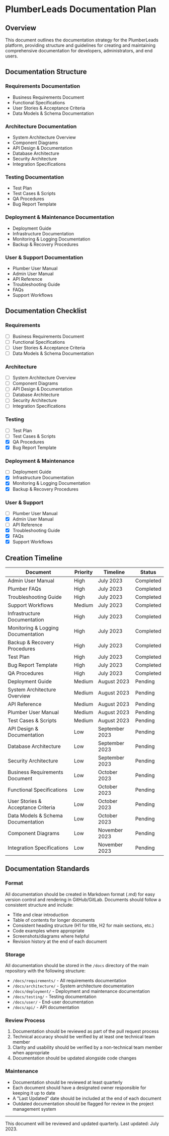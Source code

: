 # PlumberLeads Documentation Plan

## Overview
This document outlines the documentation strategy for the PlumberLeads platform, providing structure and guidelines for creating and maintaining comprehensive documentation for developers, administrators, and end users.

## Documentation Structure

### Requirements Documentation
- Business Requirements Document
- Functional Specifications
- User Stories & Acceptance Criteria
- Data Models & Schema Documentation

### Architecture Documentation
- System Architecture Overview
- Component Diagrams
- API Design & Documentation
- Database Architecture
- Security Architecture
- Integration Specifications

### Testing Documentation
- Test Plan
- Test Cases & Scripts
- QA Procedures
- Bug Report Template

### Deployment & Maintenance Documentation
- Deployment Guide
- Infrastructure Documentation
- Monitoring & Logging Documentation
- Backup & Recovery Procedures

### User & Support Documentation
- Plumber User Manual
- Admin User Manual
- API Reference
- Troubleshooting Guide
- FAQs
- Support Workflows

## Documentation Checklist

### Requirements
- [ ] Business Requirements Document
- [ ] Functional Specifications
- [ ] User Stories & Acceptance Criteria
- [ ] Data Models & Schema Documentation

### Architecture
- [ ] System Architecture Overview
- [ ] Component Diagrams
- [ ] API Design & Documentation
- [ ] Database Architecture
- [ ] Security Architecture
- [ ] Integration Specifications

### Testing
- [ ] Test Plan
- [ ] Test Cases & Scripts
- [x] QA Procedures
- [x] Bug Report Template

### Deployment & Maintenance
- [ ] Deployment Guide
- [x] Infrastructure Documentation
- [x] Monitoring & Logging Documentation
- [x] Backup & Recovery Procedures

### User & Support
- [ ] Plumber User Manual
- [x] Admin User Manual
- [ ] API Reference
- [x] Troubleshooting Guide
- [x] FAQs
- [x] Support Workflows

## Creation Timeline

| Document | Priority | Timeline | Status |
|----------|----------|----------|--------|
| Admin User Manual | High | July 2023 | Completed |
| Plumber FAQs | High | July 2023 | Completed |
| Troubleshooting Guide | High | July 2023 | Completed |
| Support Workflows | Medium | July 2023 | Completed |
| Infrastructure Documentation | High | July 2023 | Completed |
| Monitoring & Logging Documentation | High | July 2023 | Completed |
| Backup & Recovery Procedures | High | July 2023 | Completed |
| Test Plan | High | July 2023 | Completed |
| Bug Report Template | High | July 2023 | Completed |
| QA Procedures | High | July 2023 | Completed |
| Deployment Guide | Medium | August 2023 | Pending |
| System Architecture Overview | Medium | August 2023 | Pending |
| API Reference | Medium | August 2023 | Pending |
| Plumber User Manual | Medium | August 2023 | Pending |
| Test Cases & Scripts | Medium | August 2023 | Pending |
| API Design & Documentation | Low | September 2023 | Pending |
| Database Architecture | Low | September 2023 | Pending |
| Security Architecture | Low | September 2023 | Pending |
| Business Requirements Document | Low | October 2023 | Pending |
| Functional Specifications | Low | October 2023 | Pending |
| User Stories & Acceptance Criteria | Low | October 2023 | Pending |
| Data Models & Schema Documentation | Low | October 2023 | Pending |
| Component Diagrams | Low | November 2023 | Pending |
| Integration Specifications | Low | November 2023 | Pending |

## Documentation Standards

### Format
All documentation should be created in Markdown format (.md) for easy version control and rendering in GitHub/GitLab. Documents should follow a consistent structure and include:

- Title and clear introduction
- Table of contents for longer documents
- Consistent heading structure (H1 for title, H2 for main sections, etc.)
- Code examples where appropriate
- Screenshots/diagrams where helpful
- Revision history at the end of each document

### Storage
All documentation should be stored in the `/docs` directory of the main repository with the following structure:
- `/docs/requirements/` - All requirements documentation
- `/docs/architecture/` - System architecture documentation
- `/docs/deployment/` - Deployment and maintenance documentation
- `/docs/testing/` - Testing documentation
- `/docs/user/` - End-user documentation
- `/docs/api/` - API documentation

### Review Process
1. Documentation should be reviewed as part of the pull request process
2. Technical accuracy should be verified by at least one technical team member
3. Clarity and usability should be verified by a non-technical team member when appropriate
4. Documentation should be updated alongside code changes

### Maintenance
- Documentation should be reviewed at least quarterly
- Each document should have a designated owner responsible for keeping it up to date
- A "Last Updated" date should be included at the end of each document
- Outdated documentation should be flagged for review in the project management system

---

This document will be reviewed and updated quarterly. Last updated: July 2023. 